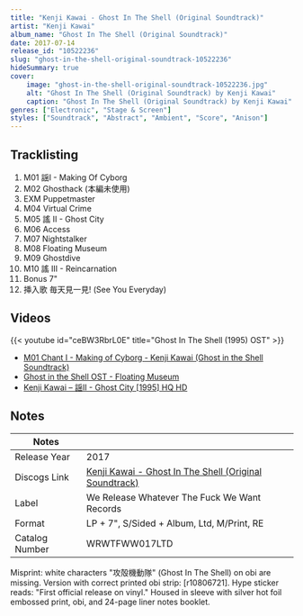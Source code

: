 ```yaml
---
title: "Kenji Kawai - Ghost In The Shell (Original Soundtrack)"
artist: "Kenji Kawai"
album_name: "Ghost In The Shell (Original Soundtrack)"
date: 2017-07-14
release_id: "10522236"
slug: "ghost-in-the-shell-original-soundtrack-10522236"
hideSummary: true
cover:
    image: "ghost-in-the-shell-original-soundtrack-10522236.jpg"
    alt: "Ghost In The Shell (Original Soundtrack) by Kenji Kawai"
    caption: "Ghost In The Shell (Original Soundtrack) by Kenji Kawai"
genres: ["Electronic", "Stage & Screen"]
styles: ["Soundtrack", "Abstract", "Ambient", "Score", "Anison"]
---
```


## Tracklisting
1. M01 謡I - Making Of Cyborg
2. M02 Ghosthack (本編未使用)
3. EXM Puppetmaster
4. M04 Virtual Crime
5. M05 謠 II - Ghost City
6. M06 Access
7. M07 Nightstalker
8. M08 Floating Museum
9. M09 Ghostdive
10. M10 謠 III - Reincarnation
11. Bonus 7"
12. 挿入歌 毎天見一見! (See You Everyday) 

## Videos
{{< youtube id="ceBW3RbrL0E" title="Ghost In The Shell (1995) OST" >}}
- [M01 Chant I - Making of Cyborg - Kenji Kawai (Ghost in the Shell Soundtrack)](https://www.youtube.com/watch?v=iTPNaUsjksM)
- [Ghost in the Shell OST - Floating Museum](https://www.youtube.com/watch?v=S9579XgUUds)
- [Kenji Kawai – 謡II - Ghost City [1995] HQ HD](https://www.youtube.com/watch?v=T1lFE39E1Tc)


## Notes

| Notes          |             |
| ---------------| ----------- |
| Release Year   | 2017 |
| Discogs Link   | [Kenji Kawai - Ghost In The Shell (Original Soundtrack)](https://www.discogs.com/release/10522236-Kenji-Kawai-Ghost-In-The-Shell-Original-Soundtrack) |
| Label          | We Release Whatever The Fuck We Want Records |
| Format         | LP + 7\", S/Sided + Album, Ltd, M/Print, RE |
| Catalog Number | WRWTFWW017LTD |

Misprint: white characters "攻殻機動隊" (Ghost In The Shell) on obi are missing. Version with correct printed obi strip: [r10806721].  Hype sticker reads: "First official release on vinyl."  Housed in sleeve with silver hot foil embossed print, obi, and 24-page liner notes booklet.

